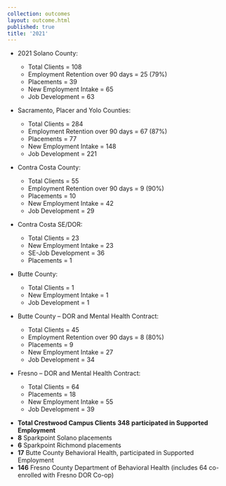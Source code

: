 ```yaml
---
collection: outcomes
layout: outcome.html
published: true
title: '2021'
---
```

* 2021 Solano County:
  - Total Clients = 108
  - Employment Retention over 90 days = 25 (79%)
  - Placements = 39
  - New Employment Intake = 65
  - Job Development = 63

* Sacramento, Placer and Yolo Counties:
  - Total Clients = 284
  - Employment Retention over 90 days = 67 (87%)
  - Placements = 77
  - New Employment Intake = 148
  - Job Development = 221

* Contra Costa County:
  - Total Clients = 55
  - Employment Retention over 90 days = 9 (90%)
  - Placements = 10
  - New Employment Intake = 42
  - Job Development = 29

* Contra Costa SE/DOR:
  - Total Clients = 23
  - New Employment Intake = 23
  - SE-Job Development = 36
  - Placements = 1

* Butte County:
  - Total Clients = 1
  - New Employment Intake = 1
  - Job Development = 1

* Butte County – DOR and Mental Health Contract:
  - Total Clients = 45
  - Employment Retention over 90 days = 8 (80%)
  - Placements = 9
  - New Employment Intake = 27
  - Job Development = 34
  
* Fresno – DOR and Mental Health Contract:
  - Total Clients = 64
  - Placements = 18
  - New Employment Intake = 55
  - Job Development = 39


- **Total Crestwood Campus Clients** **348** **participated in Supported Employment**
- **8** Sparkpoint Solano placements
- **6** Sparkpoint Richmond placements
- **17** Butte County Behavioral Health, participated in Supported Employment
- **146** Fresno County Department of Behavioral Health (includes 64 co-enrolled with Fresno DOR Co-op)


